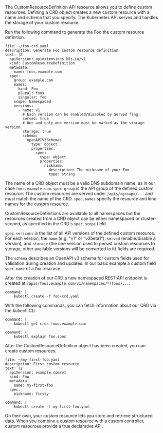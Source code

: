The CustomResourceDefinition API resource allows you to define custom resources. Defining a CRD object creates a new custom resource with a name and schema that you specify. The Kubernetes API serves and handles the storage of your custom resource. 

Run the following command to generate the Foo the custom resource definition.
```editor:append-lines-to-file
file: ~/foo-crd.yaml
description: Generate Foo custom resource definition
text: |2
  apiVersion: apiextensions.k8s.io/v1
  kind: CustomResourceDefinition
  metadata:
    name: foos.example.com
  spec:
    group: example.com
    names:
      kind: Foo
      plural: foos
      singular: foo
    scope: Namespaced
    versions:
      - name: v1
        # Each version can be enabled/disabled by Served flag.
        served: true
        # One and only one version must be marked as the storage version.
        storage: true
        schema:
          openAPIV3Schema:
            type: object
            properties:
              spec:
                type: object
                properties:
                  nickname:
                    description: The nickname of your Foo
                    type: string
```
The name of a CRD object must be a valid DNS subdomain name, as in our case `foos.example.com`. 
`spec.group` is the API group of the defined custom resource. The custom resources are served under `/apis/<group>/...` and must match the name of the CRD.
`spec.names` specify the resource and kind names for the custom resource.

CustomResourceDefinitions are available to all namespaces but the resources created from a CRD object can be either namespaced or cluster-scoped, as specified in the CRD's `spec.scope` field.

`spec.versions` is the list of all API versions of the defined custom resource. For each version, the `name` (e.g. "v1" or "v2beta1"), `served` (enable/disable a version), and `storage` (the one version used to persist custom resources to storage, other available versions will be converted to it) fields are required.

The `schema` describes an OpenAPI v3 schema for custom fields used for validation during creation and updates. In our basic example a custom field `spec.name` of a `Foo` resource.


After the creation of our CRD a new namespaced REST API endpoint is created at `/apis/foos.example.com/v1/namespaces/*/foos/...`.
```terminal:execute
command: |
    kubectl create -f foo-crd.yaml
```

With the following commands, you can fetch information about our CRD via the kubectl CLI.
```terminal:execute
command: |
    kubectl get crds foos.example.com
```
```terminal:execute
command: |
    kubectl explain foo.spec
```

After the CustomResourceDefinition object has been created, you can create custom resources.
```editor:append-lines-to-file
file: ~/my-first-foo.yaml
description: First custom resource
text: |2
  apiVersion: example.com/v1
  kind: Foo
  metadata:
    name: my-first-foo
  spec:
    nickname: firsty
```
```terminal:execute
command: |
    kubectl create -f my-first-foo.yaml
```

On their own, your custom resource lets you store and retrieve structured data. When you combine a custom resource with a custom controller, custom resources provide a true declarative API.
